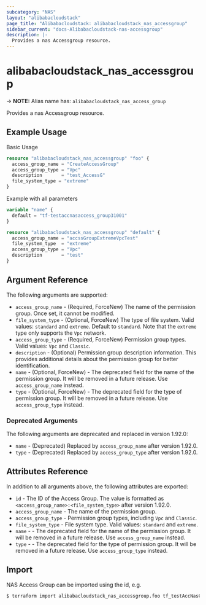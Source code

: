 ```yaml
---
subcategory: "NAS"
layout: "alibabacloudstack"
page_title: "Alibabacloudstack: alibabacloudstack_nas_accessgroup"
sidebar_current: "docs-Alibabacloudstack-nas-accessgroup"
description: |- 
  Provides a nas Accessgroup resource.
---
```


# alibabacloudstack_nas_accessgroup
-> **NOTE:** Alias name has: `alibabacloudstack_nas_access_group`

Provides a nas Accessgroup resource.

## Example Usage

Basic Usage

```terraform
resource "alibabacloudstack_nas_accessgroup" "foo" {
  access_group_name = "CreateAccessGroup"
  access_group_type = "Vpc"
  description       = "test_AccessG"
  file_system_type = "extreme"
}
```

Example with all parameters

```terraform
variable "name" {
  default = "tf-testaccnasaccess_group31001"
}

resource "alibabacloudstack_nas_accessgroup" "default" {
  access_group_name = "accssGroupExtremeVpcTest"
  file_system_type  = "extreme"
  access_group_type = "Vpc"
  description       = "test"
}
```

## Argument Reference

The following arguments are supported:

* `access_group_name` - (Required, ForceNew) The name of the permission group. Once set, it cannot be modified.
* `file_system_type` - (Optional, ForceNew) The type of file system. Valid values: `standard` and `extreme`. Default to `standard`. Note that the `extreme` type only supports the `Vpc` network.
* `access_group_type` - (Required, ForceNew) Permission group types. Valid values: `Vpc` and `Classic`.
* `description` - (Optional) Permission group description information. This provides additional details about the permission group for better identification.
* `name` - (Optional, ForceNew) - The deprecated field for the name of the permission group. It will be removed in a future release. Use `access_group_name` instead.
* `type` - (Optional, ForceNew) - The deprecated field for the type of permission group. It will be removed in a future release. Use `access_group_type` instead.

### Deprecated Arguments

The following arguments are deprecated and replaced in version 1.92.0:

* `name` - (Deprecated) Replaced by `access_group_name` after version 1.92.0.
* `type` - (Deprecated) Replaced by `access_group_type` after version 1.92.0.

## Attributes Reference

In addition to all arguments above, the following attributes are exported:

* `id` - The ID of the Access Group. The value is formatted as `<access_group_name>:<file_system_type>` after version 1.92.0.
* `access_group_name` - The name of the permission group.
* `access_group_type` - Permission group types, including `Vpc` and `Classic`.
* `file_system_type` - File system type. Valid values: `standard` and `extreme`.
* `name` - - The deprecated field for the name of the permission group. It will be removed in a future release. Use `access_group_name` instead.
* `type` - - The deprecated field for the type of permission group. It will be removed in a future release. Use `access_group_type` instead.

## Import

NAS Access Group can be imported using the id, e.g.

```bash
$ terraform import alibabacloudstack_nas_accessgroup.foo tf_testAccNasConfig:standard
```